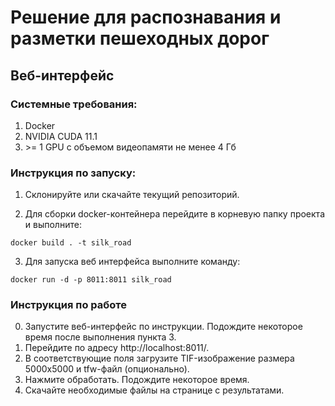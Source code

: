 # Решение для распознавания и разметки пешеходных дорог
## Веб-интерфейс
### Системные требования:
1. Docker
2. NVIDIA CUDA 11.1
3. \>= 1 GPU с объемом видеопамяти не менее 4 Гб
### Инструкция по запуску:
1. Склонируйте или скачайте текущий репозиторий.

2. Для сборки docker-контейнера перейдите в корневую папку проекта и выполните:

`docker build . -t silk_road`

3. Для запуска веб интерфейса выполните команду:

`docker run -d -p 8011:8011 silk_road`

### Инструкция по работе
0. Запустите веб-интерфейс по инструкции. Подождите некоторое время после выполнения пункта 3.
1. Перейдите по адресу http://localhost:8011/.
2. В соответствующие поля загрузите TIF-изображение размера 5000x5000 и tfw-файл (опционально).
3. Нажмите обработать. Подождите некоторое время.
4. Скачайте необходимые файлы на странице с результатами.
